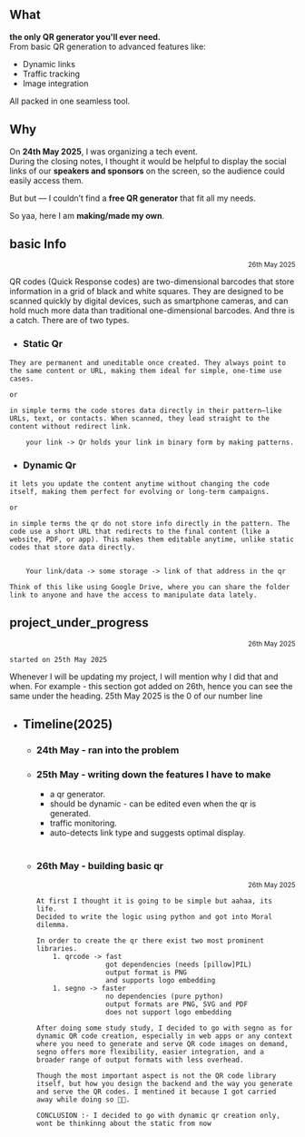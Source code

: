 ## What

**the only QR generator you'll ever need.**  
From basic QR generation to advanced features like:

- Dynamic links  
- Traffic tracking  
- Image integration  

All packed in one seamless tool.


## Why

On **24th May 2025**, I was organizing a tech event.  
During the closing notes, I thought it would be helpful to display the social links of our **speakers and sponsors** on the screen, so the audience could easily access them.

But but — I couldn’t find a **free QR generator** that fit all my needs.

So yaa, here I am **making/made my own**.

## basic Info 
<p align="right"><sub>26th May 2025</sub></p>

QR codes (Quick Response codes) are two-dimensional barcodes that store information in a grid of black and white squares. They are designed to be scanned quickly by digital devices, such as smartphone cameras, and can hold much more data than traditional one-dimensional barcodes. And thre is a catch. There are of two types.

- ### Static Qr
```
They are permanent and uneditable once created. They always point to the same content or URL, making them ideal for simple, one-time use cases.

or

in simple terms the code stores data directly in their pattern—like URLs, text, or contacts. When scanned, they lead straight to the content without redirect link.

    your link -> Qr holds your link in binary form by making patterns.
```
- ### Dynamic Qr
```
it lets you update the content anytime without changing the code itself, making them perfect for evolving or long-term campaigns.

or

in simple terms the qr do not store info directly in the pattern. The code use a short URL that redirects to the final content (like a website, PDF, or app). This makes them editable anytime, unlike static codes that store data directly.


    Your link/data -> some storage -> link of that address in the qr

Think of this like using Google Drive, where you can share the folder link to anyone and have the access to manipulate data lately.
```

## project_under_progress
<p align="right"><sub>26th May 2025</sub></p>

    started on 25th May 2025

Whenever I will be updating my project, I will mention why I did that and when. For example - this section got added on 26th, hence you can see the same under the heading. 25th May 2025 is the 0 of our number line

- ## Timeline(2025)
    - ### 24th May - ran into the problem
    - ### 25th May - writing down the features I have to make
        - a qr generator.
        - should be dynamic - can be edited even when the qr is generated.
        - traffic monitoring.
        - auto-detects link type and suggests optimal display.
        <br>
    - ### 26th May - building basic qr
        <p align="right"><sub>26th May 2025</sub></p>

        ```
        At first I thought it is going to be simple but aahaa, its life.
        Decided to write the logic using python and got into Moral dilemma.

        In order to create the qr there exist two most prominent libraries. 
            1. qrcode -> fast
                         got dependencies (needs [pillow]PIL)
                         output format is PNG
                         and supports logo embedding
            1. segno -> faster
                         no dependencies (pure python)
                         output formats are PNG, SVG and PDF
                         does not support logo embedding

        After doing some study study, I decided to go with segno as for dynamic QR code creation, especially in web apps or any context where you need to generate and serve QR code images on demand, segno offers more flexibility, easier integration, and a broader range of output formats with less overhead.

        Though the most important aspect is not the QR code library itself, but how you design the backend and the way you generate and serve the QR codes. I mentined it because I got carried away while doing so 🙌😗. 

        CONCLUSION :- I decided to go with dynamic qr creation only, wont be thinkinng about the static from now
        ```